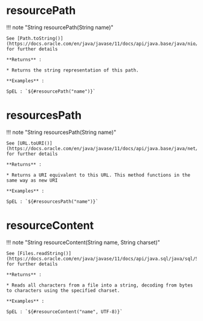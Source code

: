 # resourcePath

!!! note "String resourcePath(String name)"
    
    See [Path.toString()](https://docs.oracle.com/en/java/javase/11/docs/api/java.base/java/nio/file/Path.html#toString()) for further details

    **Returns** :

    * Returns the string representation of this path.

    **Examples** :

    SpEL : `${#resourcePath("name")}`

# resourcesPath

!!! note "String resourcesPath(String name)"

    See [URL.toURI()](https://docs.oracle.com/en/java/javase/11/docs/api/java.base/java/net/URL.html#toURI()) for further details

    **Returns** :

    * Returns a URI equivalent to this URL. This method functions in the same way as new URI

    **Examples** :

    SpEL : `${#resourcesPath("name")}`

# resourceContent

!!! note "String resourceContent(String name, String charset)"
    
    See [Files.readString()](https://docs.oracle.com/en/java/javase/11/docs/api/java.sql/java/sql/SQLInput.html#readString()) for further details

    **Returns** :

    * Reads all characters from a file into a string, decoding from bytes to characters using the specified charset.

    **Examples** :

    SpEL : `${#resourceContent("name", UTF-8)}`
